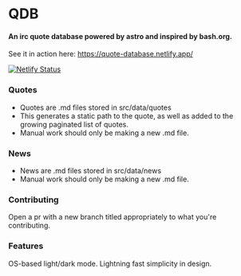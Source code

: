 # QDB

#### An irc quote database powered by astro and inspired by bash.org.

See it in action here: https://quote-database.netlify.app/

[![Netlify Status](https://api.netlify.com/api/v1/badges/b3349034-11a7-4d48-9d36-e4bd11b6425d/deploy-status)](https://app.netlify.com/sites/quote-database/deploys)

### Quotes

- Quotes are .md files stored in src/data/quotes
- This generates a static path to the quote, as well as added to the growing paginated list of quotes.
- Manual work should only be making a new .md file.

### News

- News are .md files stored in src/data/news
- Manual work should only be making a new .md file.

### Contributing

Open a pr with a new branch titled appropriately to what you're contributing.

### Features
OS-based light/dark mode.
Lightning fast simplicity in design.

